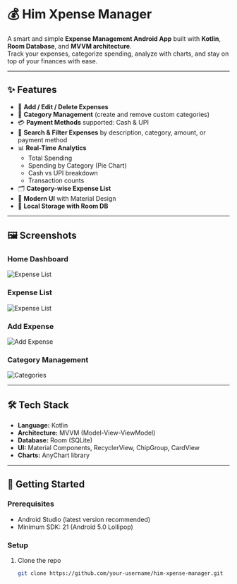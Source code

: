 # 💰 Him Xpense Manager  

A smart and simple **Expense Management Android App** built with **Kotlin**, **Room Database**, and **MVVM architecture**.  
Track your expenses, categorize spending, analyze with charts, and stay on top of your finances with ease.  

---

## ✨ Features  

- 📌 **Add / Edit / Delete Expenses**  
- 📂 **Category Management** (create and remove custom categories)  
- 💳 **Payment Methods** supported: Cash & UPI  
- 🔎 **Search & Filter Expenses** by description, category, amount, or payment method  
- 📊 **Real-Time Analytics**  
  - Total Spending  
  - Spending by Category (Pie Chart)  
  - Cash vs UPI breakdown  
  - Transaction counts  
- 🗂 **Category-wise Expense List**  
- 🎨 **Modern UI** with Material Design  
- 💾 **Local Storage with Room DB**  

---

## 🖼 Screenshots  

### Home Dashboard  
![Expense List](images/x1.png)  

### Expense List  
![Expense List](images/expense_list.png)  

### Add Expense  
![Add Expense](images/add_expense.png)  

### Category Management  
![Categories](images/categories.png)  

---

## 🛠 Tech Stack  

- **Language:** Kotlin  
- **Architecture:** MVVM (Model-View-ViewModel)  
- **Database:** Room (SQLite)  
- **UI:** Material Components, RecyclerView, ChipGroup, CardView  
- **Charts:** AnyChart library  

---

## 🚀 Getting Started  

### Prerequisites  
- Android Studio (latest version recommended)  
- Minimum SDK: 21 (Android 5.0 Lollipop)  

### Setup  
1. Clone the repo  
   ```bash
   git clone https://github.com/your-username/him-xpense-manager.git
